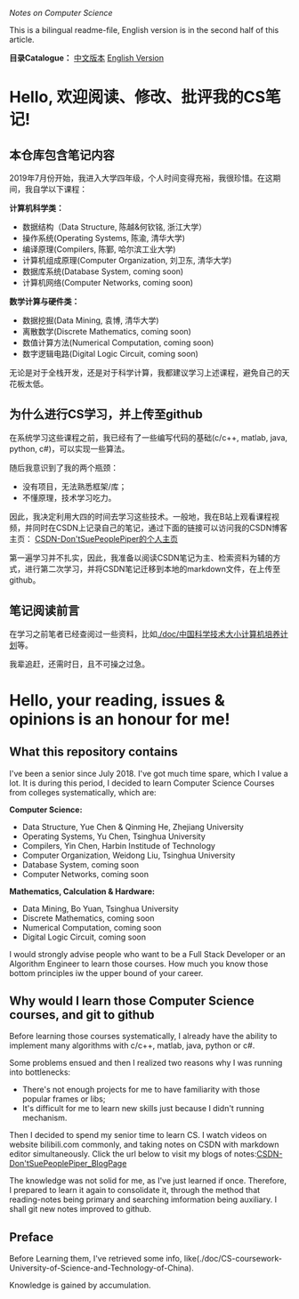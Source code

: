 *Notes on Computer Science*

This is a bilingual readme-file, English version is in the second half of this article.

**目录Catalogue：**
[中文版本](#cVersion)
[English Version](#eVersion)

# Hello, 欢迎阅读、修改、批评我的CS笔记!
<span id="cVersion"></span>

## 本仓库包含笔记内容

2019年7月份开始，我进入大学四年级，个人时间变得充裕，我很珍惜。在这期间，我自学以下课程：

**计算机科学类：**
- 数据结构（Data Structure, 陈越&何钦铭, 浙江大学）
- 操作系统(Operating Systems, 陈渝, 清华大学)
- 编译原理(Compilers, 陈鄞, 哈尔滨工业大学)
- 计算机组成原理(Computer Organization, 刘卫东, 清华大学)
- 数据库系统(Database System, coming soon)
- 计算机网络(Computer Networks, coming soon)

**数学计算与硬件类：**
- 数据挖掘(Data Mining, 袁博, 清华大学)
- 离散数学(Discrete Mathematics, coming soon)
- 数值计算方法(Numerical Computation, coming soon)
- 数字逻辑电路(Digital Logic Circuit, coming soon)

无论是对于全栈开发，还是对于科学计算，我都建议学习上述课程，避免自己的天花板太低。

## 为什么进行CS学习，并上传至github

在系统学习这些课程之前，我已经有了一些编写代码的基础(c/c++, matlab, java, python, c#)，可以实现一些算法。

随后我意识到了我的两个瓶颈：
- 没有项目，无法熟悉框架/库；
- 不懂原理，技术学习吃力。

因此，我决定利用大四的时间去学习这些技术。一般地，我在B站上观看课程视频，并同时在CSDN上记录自己的笔记，通过下面的链接可以访问我的CSDN博客主页：
[CSDN-Don'tSuePeoplePiper的个人主页](https://blog.csdn.net/weixin_42815609)

第一遍学习并不扎实，因此，我准备以阅读CSDN笔记为主、检索资料为辅的方式，进行第二次学习，并将CSDN笔记迁移到本地的markdown文件，在上传至github。

## 笔记阅读前言

在学习之前笔者已经查阅过一些资料，比如[./doc/中国科学技术大小计算机培养计划](./doc/计算机科学与技术专业-培养方案-中国科学技术大学.doc)等。

我辈追赶，还需时日，且不可操之过急。

# Hello, your reading,  issues & opinions is an honour for me!
<span id="eVersion"></span>

## What this repository contains

I've been a senior since July 2018. I've got much time spare, which I value a lot. It is during this period, I decided to learn Computer Science Courses from colleges systematically, which are:

**Computer Science:**
- Data Structure, Yue Chen & Qinming He, Zhejiang University
- Operating Systems, Yu Chen, Tsinghua University
- Compilers, Yin Chen, Harbin Institude of Technology
- Computer Organization, Weidong Liu, Tsinghua University
- Database System, coming soon
- Computer Networks, coming soon

**Mathematics, Calculation & Hardware:**
- Data Mining, Bo Yuan, Tsinghua University
- Discrete Mathematics, coming soon
- Numerical Computation, coming soon
- Digital Logic Circuit, coming soon

I would strongly advise people who want to be a Full Stack Developer or an Algorithm Engineer to learn those courses. How much you know those bottom principles iw the upper bound of your career.

## Why would I learn those Computer Science courses, and git to github

Before learning those courses systematically, I already have the ability to implement many algorithms with c/c++, matlab, java, python or c#.

Some problems ensued and then I realized two reasons why I was running into bottlenecks:
- There's not enough projects for me to have familiarity with those popular frames or libs;
- It's difficult for me to learn new skills just because I didn't running mechanism.

Then I decided to spend my senior time to learn CS. I watch videos on website bilibili.com commonly, and taking notes on CSDN with markdown editor simultaneously. Click the url below to visit my blogs of notes:[CSDN-Don'tSuePeoplePiper_BlogPage](https://blog.csdn.net/weixin_42815609)

The knowledge was not solid for me, as I've just learned if once. Therefore, I prepared to learn it again to consolidate it, through the method that reading-notes being primary and searching imformation being auxiliary. I shall git new notes improved to github.

## Preface

Before Learning them, I've retrieved some info, like(./doc/CS-coursework-University-of-Science-and-Technology-of-China).

Knowledge is gained by accumulation.

